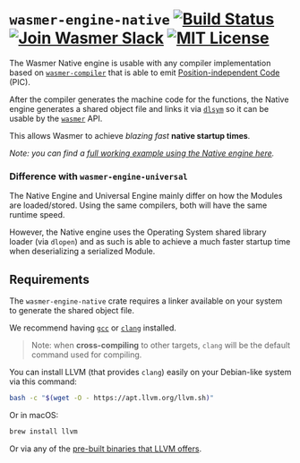 # `wasmer-engine-native` [![Build Status](https://github.com/wasmerio/wasmer/workflows/build/badge.svg?style=flat-square)](https://github.com/wasmerio/wasmer/actions?query=workflow%3Abuild) [![Join Wasmer Slack](https://img.shields.io/static/v1?label=Slack&message=join%20chat&color=brighgreen&style=flat-square)](https://slack.wasmer.io) [![MIT License](https://img.shields.io/github/license/wasmerio/wasmer.svg?style=flat-square)](https://github.com/wasmerio/wasmer/blob/master/LICENSE)

The Wasmer Native engine is usable with any compiler implementation
based on [`wasmer-compiler`] that is able to emit
[Position-independent Code][PIC] (PIC).

After the compiler generates the machine code for the functions, the
Native engine generates a shared object file and links it via
[`dlsym`] so it can be usable by the [`wasmer`] API.

This allows Wasmer to achieve *blazing fast* **native startup times**.

*Note: you can find a [full working example using the Native engine
here][example].*

### Difference with `wasmer-engine-universal`

The Native Engine and Universal Engine mainly differ on how the Modules are loaded/stored.
Using the same compilers, both will have the same runtime speed.

However, the Native engine uses the Operating System shared library loader (via `dlopen`)
and as such is able to achieve a much faster startup time when deserializing a serialized
Module.

## Requirements

The `wasmer-engine-native` crate requires a linker available on your
system to generate the shared object file.

We recommend having [`gcc`] or [`clang`] installed.

> Note: when **cross-compiling** to other targets, `clang` will be the
> default command used for compiling.

You can install LLVM (that provides `clang`) easily on your
Debian-like system via this command:

```bash
bash -c "$(wget -O - https://apt.llvm.org/llvm.sh)"
```

Or in macOS:

```bash
brew install llvm
```

Or via any of the [pre-built binaries that LLVM
offers][llvm-pre-built].


[`wasmer-compiler`]: https://github.com/wasmerio/wasmer/tree/master/lib/compiler
[PIC]: https://en.wikipedia.org/wiki/Position-independent_code
[`dlsym`]: https://www.freebsd.org/cgi/man.cgi?query=dlsym
[`wasmer`]: https://github.com/wasmerio/wasmer/tree/master/lib/api
[example]: https://github.com/wasmerio/wasmer/blob/master/examples/engine_native.rs
[`gcc`]: https://gcc.gnu.org/
[`clang`]: https://clang.llvm.org/
[llvm-pre-built]: https://releases.llvm.org/download.html
